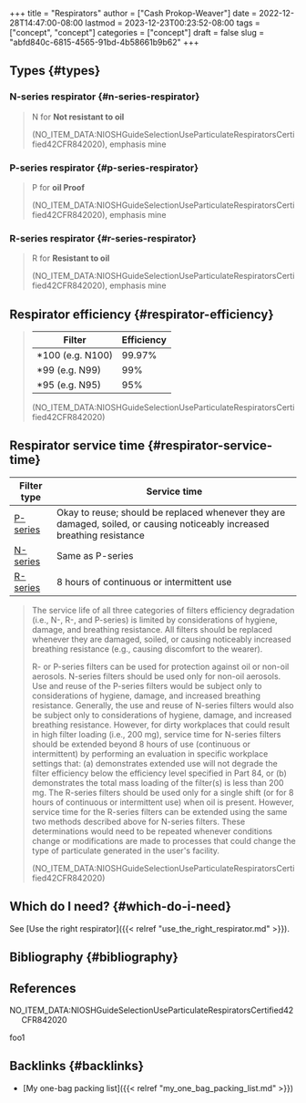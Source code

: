 +++
title = "Respirators"
author = ["Cash Prokop-Weaver"]
date = 2022-12-28T14:47:00-08:00
lastmod = 2023-12-23T00:23:52-08:00
tags = ["concept", "concept"]
categories = ["concept"]
draft = false
slug = "abfd840c-6815-4565-91bd-4b58661b9b62"
+++

## Types {#types}


### N-series respirator {#n-series-respirator}

> N for **Not resistant to oil**
>
> (NO_ITEM_DATA:NIOSHGuideSelectionUseParticulateRespiratorsCertified42CFR842020), emphasis mine


### P-series respirator {#p-series-respirator}

> P for **oil Proof**
>
> (NO_ITEM_DATA:NIOSHGuideSelectionUseParticulateRespiratorsCertified42CFR842020), emphasis mine


### R-series respirator {#r-series-respirator}

> R for **Resistant to oil**
>
> (NO_ITEM_DATA:NIOSHGuideSelectionUseParticulateRespiratorsCertified42CFR842020), emphasis mine


## Respirator efficiency {#respirator-efficiency}

> | Filter            | Efficiency |
> |-------------------|------------|
> | \*100 (e.g. N100) | 99.97%     |
> | \*99 (e.g. N99)   | 99%        |
> | \*95 (e.g. N95)   | 95%        |
>
> (NO_ITEM_DATA:NIOSHGuideSelectionUseParticulateRespiratorsCertified42CFR842020)


## Respirator service time {#respirator-service-time}

| Filter type                      | Service time                                                                                                              |
|----------------------------------|---------------------------------------------------------------------------------------------------------------------------|
| [P-series](#p-series-respirator) | Okay to reuse; should be replaced whenever they are damaged, soiled, or causing noticeably increased breathing resistance |
| [N-series](#n-series-respirator) | Same as P-series                                                                                                          |
| [R-series](#r-series-respirator) | 8 hours of continuous or intermittent use                                                                                 |

> The service life of all three categories of filters efficiency degradation (i.e., N-, R-, and P-series) is limited by considerations of hygiene, damage, and breathing resistance. All filters should be replaced whenever they are damaged, soiled, or causing noticeably increased breathing resistance (e.g., causing discomfort to the wearer).
>
> R- or P-series filters can be used for protection against oil or non-oil aerosols. N-series filters should be used only for non-oil aerosols. Use and reuse of the P-series filters would be subject only to considerations of hygiene, damage, and increased breathing resistance. Generally, the use and reuse of N-series filters would also be subject only to considerations of hygiene, damage, and increased breathing resistance. However, for dirty workplaces that could result in high filter loading (i.e., 200 mg), service time for N-series filters should be extended beyond 8 hours of use (continuous or intermittent) by performing an evaluation in specific workplace settings that: (a) demonstrates extended use will not degrade the filter efficiency below the efficiency level specified in Part 84, or (b) demonstrates the total mass loading of the filter(s) is less than 200 mg. The R-series filters should be used only for a single shift (or for 8 hours of continuous or intermittent use) when oil is present. However, service time for the R-series filters can be extended using the same two methods described above for N-series filters. These determinations would need to be repeated whenever conditions change or modifications are made to processes that could change the type of particulate generated in the user's facility.
>
> (NO_ITEM_DATA:NIOSHGuideSelectionUseParticulateRespiratorsCertified42CFR842020)


## Which do I need? {#which-do-i-need}

See [Use the right respirator]({{< relref "use_the_right_respirator.md" >}}).


## Bibliography {#bibliography}

## References

<style>.csl-entry{text-indent: -1.5em; margin-left: 1.5em;}</style><div class="csl-bib-body">
  <div class="csl-entry">NO_ITEM_DATA:NIOSHGuideSelectionUseParticulateRespiratorsCertified42CFR842020</div>
</div>

foo1


## Backlinks {#backlinks}

-   [My one-bag packing list]({{< relref "my_one_bag_packing_list.md" >}})
